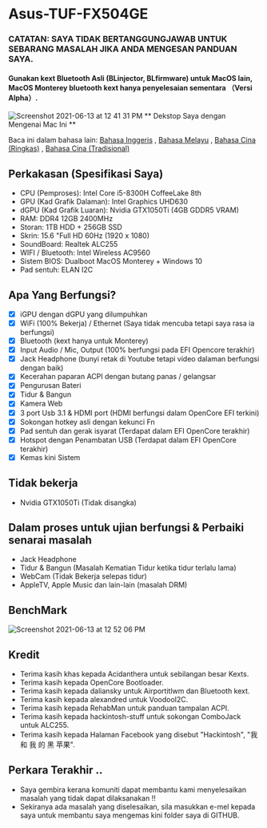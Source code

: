 # Asus-TUF-FX504GE
### CATATAN: SAYA TIDAK BERTANGGUNGJAWAB UNTUK SEBARANG MASALAH JIKA ANDA MENGESAN PANDUAN SAYA.
#### Gunakan kext Bluetooth Asli (BLinjector, BLfirmware) untuk MacOS lain, MacOS Monterey bluetooth kext hanya penyelesaian sementara （Versi Alpha）.

![Screenshot 2021-06-13 at 12 41 31 PM](https://user-images.githubusercontent.com/85815874/121795795-971d7800-cc46-11eb-9afa-556592a81087.png)
                                      ** Dekstop Saya dengan Mengenai Mac Ini **
                                      
Baca ini dalam bahasa lain: [Bahasa Inggeris](README.md) , [Bahasa Melayu](README_mly.md) , [Bahasa Cina (Ringkas)](README_zh_cn.md) , [Bahasa Cina (Tradisional)](README_zh_tw.md)

## Perkakasan (Spesifikasi Saya)
- CPU (Pemproses): Intel Core i5-8300H CoffeeLake 8th
- GPU (Kad Grafik Dalaman): Intel Graphics UHD630
- dGPU (Kad Grafik Luaran): Nvidia GTX1050Ti (4GB GDDR5 VRAM)
- RAM: DDR4 12GB 2400MHz
- Storan: 1TB HDD + 256GB SSD
- Skrin: 15.6 "Full HD 60Hz (1920 x 1080)
- SoundBoard: Realtek ALC255
- WIFI / Bluetooth: Intel Wireless AC9560
- Sistem BIOS: Dualboot MacOS Monterey + Windows 10
- Pad sentuh: ELAN I2C

## Apa Yang Berfungsi?
- [x] iGPU dengan dGPU yang dilumpuhkan
- [x] WiFi (100% Bekerja) / Ethernet (Saya tidak mencuba tetapi saya rasa ia berfungsi)
- [x] Bluetooth (kext hanya untuk Monterey)
- [x] Input Audio / Mic, Output (100% berfungsi pada EFI Opencore terakhir)
- [x] Jack Headphone (bunyi retak di Youtube tetapi video dalaman berfungsi dengan baik)
- [x] Kecerahan paparan ACPI dengan butang panas / gelangsar
- [x] Pengurusan Bateri
- [x] Tidur & Bangun
- [x] Kamera Web
- [x] 3 port Usb 3.1 & HDMI port (HDMI berfungsi dalam OpenCore EFI terkini)
- [x] Sokongan hotkey asli dengan kekunci Fn
- [x] Pad sentuh dan gerak isyarat (Terdapat dalam EFI OpenCore terakhir)
- [x] Hotspot dengan Penambatan USB (Terdapat dalam EFI OpenCore terakhir)
- [x] Kemas kini Sistem

## Tidak bekerja
- Nvidia GTX1050Ti (Tidak disangka)

## Dalam proses untuk ujian berfungsi & Perbaiki senarai masalah
- Jack Headphone
- Tidur & Bangun (Masalah Kematian Tidur ketika tidur terlalu lama)
- WebCam (Tidak Bekerja selepas tidur)
- AppleTV, Apple Music dan lain-lain (masalah DRM)

## BenchMark
![Screenshot 2021-06-13 at 12 52 06 PM](https://user-images.githubusercontent.com/85815874/121795848-0f843900-cc47-11eb-8b66-eff358a82c7d.png)

## Kredit
- Terima kasih khas kepada Acidanthera untuk sebilangan besar Kexts.
- Terima kasih kepada OpenCore Bootloader.
- Terima kasih kepada daliansky untuk Airportitlwm dan Bluetooth kext.
- Terima kasih kepada alexandred untuk VoodooI2C.
- Terima kasih kepada RehabMan untuk panduan tampalan ACPI.
- Terima kasih kepada hackintosh-stuff untuk sokongan ComboJack untuk ALC255.
- Terima kasih kepada Halaman Facebook yang disebut "Hackintosh", "我 和 我 的 黑 苹果".

## Perkara Terakhir ..
- Saya gembira kerana komuniti dapat membantu kami menyelesaikan masalah yang tidak dapat dilaksanakan !!
- Sekiranya ada masalah yang diselesaikan, sila masukkan e-mel kepada saya untuk membantu saya mengemas kini folder saya di GITHUB.
